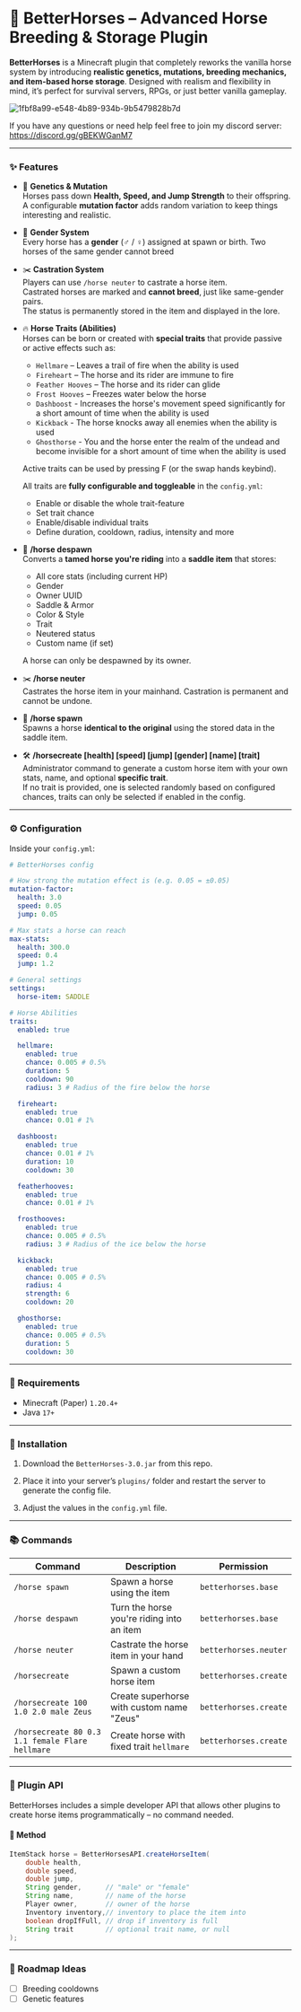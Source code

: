 # 🐴 BetterHorses – Advanced Horse Breeding & Storage Plugin

**BetterHorses** is a Minecraft plugin that completely reworks the vanilla horse system by introducing **realistic genetics, mutations, breeding mechanics, and item-based horse storage**. Designed with realism and flexibility in mind, it’s perfect for survival servers, RPGs, or just better vanilla gameplay.

![1fbf8a99-e548-4b89-934b-9b5479828b7d](https://github.com/user-attachments/assets/45bc889b-419c-4bce-8957-99d857c79a00)

If you have any questions or need help feel free to join my discord server: https://discord.gg/gBEKWGanM7

---

### ✨ Features

- 🧬 **Genetics & Mutation**  
  Horses pass down **Health, Speed, and Jump Strength** to their offspring.  
  A configurable **mutation factor** adds random variation to keep things interesting and realistic.

- 👫 **Gender System**  
  Every horse has a **gender** (♂ / ♀) assigned at spawn or birth.
  Two horses of the same gender cannot breed

- ✂️ **Castration System**  
  Players can use `/horse neuter` to castrate a horse item.  
  Castrated horses are marked and **cannot breed**, just like same-gender pairs.  
  The status is permanently stored in the item and displayed in the lore.

- 🔥 **Horse Traits (Abilities)**  
  Horses can be born or created with **special traits** that provide passive or active effects such as:
  - `Hellmare` – Leaves a trail of fire when the ability is used
  - `Fireheart` – The horse and its rider are immune to fire
  - `Feather Hooves` – The horse and its rider can glide
  - `Frost Hooves` – Freezes water below the horse
  - `Dashboost` - Increases the horse's movement speed significantly for a short amount of time when the ability is used
  - `Kickback` - The horse knocks away all enemies when the ability is used
  - `Ghosthorse` - You and the horse enter the realm of the undead and become invisible for a short amount of time when the ability is used

  Active traits can be used by pressing F (or the swap hands keybind).
  
  All traits are **fully configurable and toggleable** in the `config.yml`:
  - Enable or disable the whole trait-feature
  - Set trait chance
  - Enable/disable individual traits
  - Define duration, cooldown, radius, intensity and more

- 🎒 **/horse despawn**  
  Converts a **tamed horse you're riding** into a **saddle item** that stores:
  - All core stats (including current HP)
  - Gender
  - Owner UUID
  - Saddle & Armor
  - Color & Style
  - Trait
  - Neutered status
  - Custom name (if set)
    
  A horse can only be despawned by its owner.

- ✂️ **/horse neuter**  
  Castrates the horse item in your mainhand. Castration is permanent and cannot be undone. 

- 🧲 **/horse spawn**  
  Spawns a horse **identical to the original** using the stored data in the saddle item.

- 🛠 **/horsecreate [health] [speed] [jump] [gender] [name] [trait]**  
  Administrator command to generate a custom horse item with your own stats, name, and optional **specific trait**.  
  If no trait is provided, one is selected randomly based on configured chances, traits can only be selected if enabled in the config.  

---

### ⚙️ Configuration

Inside your `config.yml`:

```yaml
# BetterHorses config

# How strong the mutation effect is (e.g. 0.05 = ±0.05)
mutation-factor:
  health: 3.0
  speed: 0.05
  jump: 0.05

# Max stats a horse can reach
max-stats:
  health: 300.0
  speed: 0.4
  jump: 1.2

# General settings
settings:
  horse-item: SADDLE

# Horse Abilities
traits:
  enabled: true

  hellmare:
    enabled: true
    chance: 0.005 # 0.5%
    duration: 5
    cooldown: 90
    radius: 3 # Radius of the fire below the horse

  fireheart:
    enabled: true
    chance: 0.01 # 1%

  dashboost:
    enabled: true
    chance: 0.01 # 1%
    duration: 10
    cooldown: 30

  featherhooves:
    enabled: true
    chance: 0.01 # 1%

  frosthooves:
    enabled: true
    chance: 0.005 # 0.5%
    radius: 3 # Radius of the ice below the horse

  kickback:
    enabled: true
    chance: 0.005 # 0.5%
    radius: 4
    strength: 6
    cooldown: 20

  ghosthorse:
    enabled: true
    chance: 0.005 # 0.5%
    duration: 5
    cooldown: 30
```

---

### 🧩 Requirements

- Minecraft (Paper) `1.20.4+`
- Java `17+`

---

### 🚀 Installation

1. Download the `BetterHorses-3.0.jar` from this repo.

2. Place it into your server’s `plugins/` folder and restart the server to generate the config file.

3. Adjust the values in the `config.yml` file.

---

### 📚 Commands

| Command                                  | Description                                 | Permission                          |
|------------------------------------------|---------------------------------------------|-------------------------------------|
| `/horse spawn`                           | Spawn a horse using the item                | `betterhorses.base`                |
| `/horse despawn`                         | Turn the horse you're riding into an item   | `betterhorses.base`              |
| `/horse neuter`                          | Castrate the horse item in your hand        | `betterhorses.neuter`               |
| `/horsecreate`                           | Spawn a custom horse item                   | `betterhorses.create`               |
| `/horsecreate 100 1.0 2.0 male Zeus`     | Create superhorse with custom name "Zeus"   | `betterhorses.create`               |
| `/horsecreate 80 0.3 1.1 female Flare hellmare` | Create horse with fixed trait `hellmare` | `betterhorses.create`               |

---

### 🧠 Plugin API

BetterHorses includes a simple developer API that allows other plugins to create horse items programmatically – no command needed.

#### 🔧 Method

```java
ItemStack horse = BetterHorsesAPI.createHorseItem(
    double health,
    double speed,
    double jump, 
    String gender,      // "male" or "female"
    String name,        // name of the horse
    Player owner,       // owner of the horse
    Inventory inventory,// inventory to place the item into
    boolean dropIfFull, // drop if inventory is full
    String trait        // optional trait name, or null
);
```

---

### 📌 Roadmap Ideas

- [ ] Breeding cooldowns
- [ ] Genetic features
